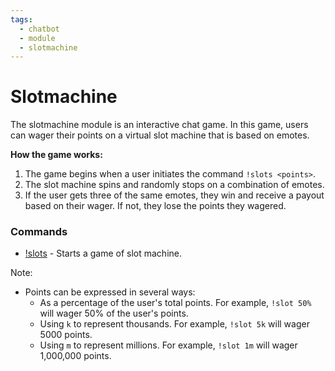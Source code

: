 ```yaml
---
tags:
  - chatbot
  - module
  - slotmachine
---
```


# Slotmachine

The slotmachine module is an interactive chat game. In this game, users can wager their points on a virtual slot machine that is based on emotes.

**How the game works:**

1. The game begins when a user initiates the command `!slots <points>`.
2. The slot machine spins and randomly stops on a combination of emotes.
3. If the user gets three of the same emotes, they win and receive a payout based on their wager. If not, they lose the points they wagered.

### Commands

- [!slots](/chatbot/commands/default/slots) - Starts a game of slot machine.

Note:

- Points can be expressed in several ways:
  - As a percentage of the user's total points. For example, `!slot 50%` will wager 50% of the user's points.
  - Using `k` to represent thousands. For example, `!slot 5k` will wager 5000 points.
  - Using `m` to represent millions. For example, `!slot 1m` will wager 1,000,000 points.
